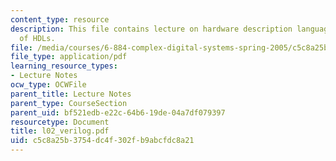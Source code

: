 ```yaml
---
content_type: resource
description: This file contains lecture on hardware description languages and advantages
  of HDLs.
file: /media/courses/6-884-complex-digital-systems-spring-2005/c5c8a25b3754dc4f302fb9abcfdc8a21_l02_verilog.pdf
file_type: application/pdf
learning_resource_types:
- Lecture Notes
ocw_type: OCWFile
parent_title: Lecture Notes
parent_type: CourseSection
parent_uid: bf521edb-e22c-64b6-19de-04a7df079397
resourcetype: Document
title: l02_verilog.pdf
uid: c5c8a25b-3754-dc4f-302f-b9abcfdc8a21
---
```


